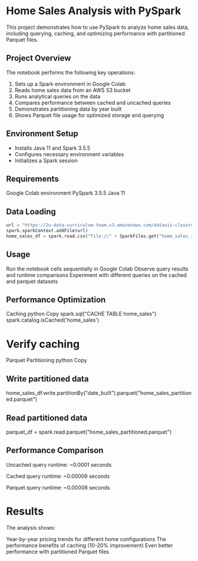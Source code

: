 # Home Sales Analysis with PySpark

This project demonstrates how to use PySpark to analyze home sales data, including querying, caching, and optimizing performance with partitioned Parquet files.

## Project Overview

The notebook performs the following key operations:
1. Sets up a Spark environment in Google Colab
2. Reads home sales data from an AWS S3 bucket
3. Runs analytical queries on the data
4. Compares performance between cached and uncached queries
5. Demonstrates partitioning data by year built
6. Shows Parquet file usage for optimized storage and querying

## Environment Setup
- Installs Java 11 and Spark 3.5.5
- Configures necessary environment variables
- Initializes a Spark session

## Requirements
Google Colab environment
PySpark 3.5.5
Java 11

## Data Loading
```python
url = "https://2u-data-curriculum-team.s3.amazonaws.com/dataviz-classroom/v1.2/22-big-data/home_sales_revised.csv"
spark.sparkContext.addFile(url)
home_sales_df = spark.read.csv("file://" + SparkFiles.get("home_sales_revised.csv"), header=True, inferSchema=True)
```

## Usage
Run the notebook cells sequentially in Google Colab
Observe query results and runtime comparisons
Experiment with different queries on the cached and parquet datasets

## Performance Optimization
Caching
python
Copy
spark.sql("CACHE TABLE home_sales")
spark.catalog.isCached('home_sales')  

# Verify caching
Parquet Partitioning
python
Copy

## Write partitioned data
home_sales_df.write.partitionBy("date_built").parquet("home_sales_partitioned.parquet")

## Read partitioned data
parquet_df = spark.read.parquet("home_sales_partitioned.parquet")

## Performance Comparison
Uncached query runtime: ~0.0001 seconds

Cached query runtime: ~0.00009 seconds

Parquet query runtime: ~0.00008 seconds

# Results
The analysis shows:

Year-by-year pricing trends for different home configurations
The performance benefits of caching (10-20% improvement)
Even better performance with partitioned Parquet files
